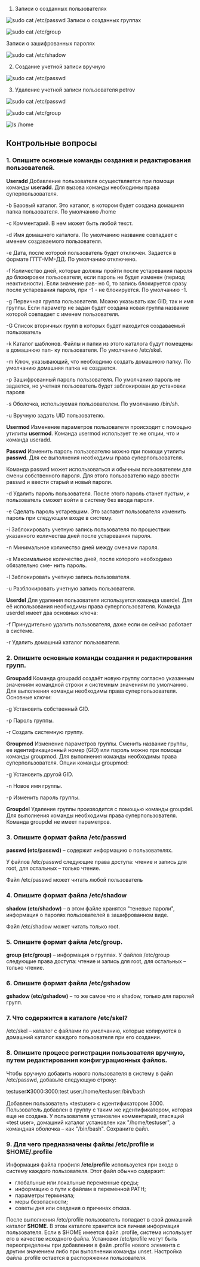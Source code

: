 1. Записи о созданных пользователях

![sudo cat /etc/passwd](image-1.png) 
Записи о созданных группах

![sudo cat /etc/group](image-2.png)

Записи о зашифрованных паролях

![sudo cat /etc/shadow](image-3.png)

2. Создание учетной записи вручную

![sudo cat /etc/passwd](image.png)

3. Удаление учетной записи пользователя petrov

![sudo cat /etc/passwd](image-4.png)

![sudo cat /etc/group](image-5.png)

![ls /home](image-6.png)

## Контрольные вопросы
### 1. Опишите основные команды создания и редактирования пользователей.

**Useradd** Добавление пользователя осуществляется при помощи команды **useradd**. Для вызова команды необходимы права суперпользователя.

-b Базовый каталог. Это каталог, в котором будет создана домашняя папка пользователя.
По умолчанию /home

-с Комментарий. В нем может быть любой текст.

-d Имя домашнего каталога. По умолчанию название совпадает с именем создаваемого пользователя.

-e Дата, после которой пользователь будет отключен. Задается в формате ГГГГ-ММ-ДД. По
умолчанию отключено.

-f Количество дней, которые должны пройти после устаревания пароля до блокировки
пользователя, если пароль не будет изменен (период неактивности). Если значение рав-
но 0, то запись блокируется сразу после устаревания пароля, при -1 - не блокируется. По умолчанию -1.

-g Первичная группа пользователя. Можно указывать как GID, так и имя группы. Если параметр не задан будет создана новая группа название которой совпадает с именем пользователя.

-G Список вторичных групп в которых будет находится создаваемый пользователь

-k Каталог шаблонов. Файлы и папки из этого каталога будут помещены в домашнюю пап-
ку пользователя. По умолчанию /etc/skel.

-m Ключ, указывающий, что необходимо создать домашнюю папку. По умолчанию домашняя папка не создается.

-p Зашифрованный пароль пользователя. По умолчанию пароль не задается, но учетная пользователь будет заблокирован до установки пароля

-s Оболочка, используемая пользователем. По умолчанию /bin/sh.

-u Вручную задать UID пользователю.

**Usermod** Изменение параметров пользователя происходит с помощью утилиты **usermod**.
Команда usermod использует те же опции, что и команда
useradd.

**Passwd** Изменить пароль пользователю можно при помощи утилиты **passwd**. Для ее выполнения необходимы права
суперпользователя.

Команда passwd может использоваться и обычным пользователем для смены собственного пароля. Для этого пользователю надо ввести passwd и ввести старый и новый пароли.

-d Удалить пароль пользователя. После этого пароль станет пустым, и пользователь сможет войти в систему без ввода пароля.

-e Сделать пароль устаревшим. Это заставит пользователя изменить пароль при следующем входе в систему.

-i Заблокировать учетную запись пользователя по прошествии указанного количества дней после устаревания пароля.

-n Минимальное количество дней между сменами пароля.

-x Максимальное количество дней, после которого необходимо обязательно сме-
нить пароль.

-l Заблокировать учетную запись пользователя.

-u Разблокировать учетную запись пользователя.

**Userdel** Для удаления пользователя используется команда userdel.
Для её использования необходимы права суперпользователя.
Команда userdel имеет два основных ключа:

-f Принудительно удалить пользователя, даже если он сейчас работает в системе.

-r Удалить домашний каталог пользователя.

### 2. Опишите основные команды создания и редактирования групп.

**Groupadd** Команда groupadd создаёт новую группу согласно указанным значениям командной строки и системным значениям по умолчанию. Для выполнения команды необходимы права суперпользователя. Основные ключи:

-g Установить собственный GID.

-p Пароль группы.

-r Создать системную группу.

**Groupmod** Изменение параметров группы. Сменить название группы, ее идентификационный номер
(GID) или пароль можно при помощи команды groupmod. Для выполнения команды необходимы права суперпользователя.
Опции команды groupmod:

-g Установить другой GID.

-n Новое имя группы.

-p Изменить пароль группы.

**Groupdel** Удаление группы производится с помощью команды groupdel. Для выполнения команды необходимы права суперпользователя.
Команда groupdel не имеет параметров.

### 3. Опишите формат файла /etc/passwd

**passwd (etc/passwd)** – содержит информацию о пользователях. 

У файлов /etc/passwd следующие права доступа: чтение и запись для root, для остальных – только чтение.

Файл /etc/passwd может читать любой пользователь

### 4. Опишите формат файла /etc/shadow

**shadow (etc/shadow)** – в этом файле хранятся "теневые пароли", информация о паролях пользователей в зашифрованном виде.

Файл /etc/shadow может читать только root.

### 5. Опишите формат файла /etc/group.

**group (etc/group)** – информация о группах. У файлов /etc/group следующие права доступа: чтение и запись для root, для остальных – только чтение.

### 6. Опишите формат файла /etc/gshadow

**gshadow (etc/gshadow)** – то же самое что и shadow, только для паролей групп.

### 7. Что содержится в каталоге /etc/skel?

/etc/skel – каталог с файлами по умолчанию, которые копируются в домашний каталог каждого пользователя при его создании.

### 8. Опишите процесс регистрации пользователя вручную, путем редактирования конфигурационных файлов.

Чтобы вручную добавить нового пользователя в систему в файл /etc/passwd, добавьте следующую строку:

testuser:x:3000:3000:test user:/home/testuser:/bin/bash

Добавлен пользователь «testuser» с идентификатором 3000.
Пользователь добавлен в группу с таким же идентификатором, которая еще не создана. У пользователя установлен комментарий, гласящий «test user», домашний каталог
установлен как "/home/testuser", а командная оболочка – как "/bin/bash". Cохраните файл.

### 9. Для чего предназначены файлы /etc/profile и $HOME/.profile

Информация файла профиля **/etc/profile** используется при входе в систему каждого пользователя. Этот файл обычно содержит:
- глобальные или локальные переменные среды;
- информацию о пути к файлам в переменной PATH;
- параметры терминала;
- меры безопасности;
- советы дня или сведения о причинах отказа.

После выполнения /etc/profile пользователь попадает в свой домашний каталог **$HOME**. В этом каталоге хранится вся личная информация пользователя. Если в $HOME имеется файл .profile, система использует его в качестве исходного файла. Установки /etc/profile могут быть переопределены при добавлении в файл .profile нового элемента с другим
значением либо при выполнении команды unset. Настройка файла .profile остается в распоряжении пользователя.

